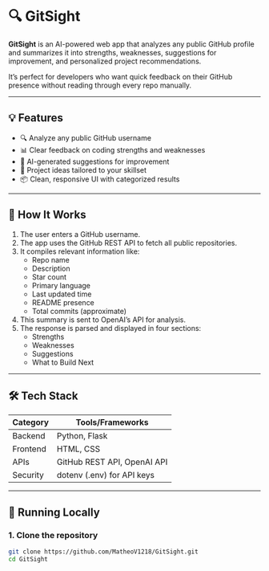 # 🔍 GitSight

**GitSight** is an AI-powered web app that analyzes any public GitHub profile and summarizes it into strengths, weaknesses, suggestions for improvement, and personalized project recommendations.

It’s perfect for developers who want quick feedback on their GitHub presence without reading through every repo manually.

---

## 💡 Features

- 🔍 Analyze any public GitHub username
- 📊 Clear feedback on coding strengths and weaknesses
- 🧠 AI-generated suggestions for improvement
- 🧪 Project ideas tailored to your skillset
- 📦 Clean, responsive UI with categorized results

---

## 🧠 How It Works

1. The user enters a GitHub username.
2. The app uses the GitHub REST API to fetch all public repositories.
3. It compiles relevant information like:
   - Repo name
   - Description
   - Star count
   - Primary language
   - Last updated time
   - README presence
   - Total commits (approximate)
4. This summary is sent to OpenAI’s API for analysis.
5. The response is parsed and displayed in four sections:
   - Strengths
   - Weaknesses
   - Suggestions
   - What to Build Next

---

## 🛠️ Tech Stack

| Category   | Tools/Frameworks             |
|------------|------------------------------|
| Backend    | Python, Flask                |
| Frontend   | HTML, CSS                    |
| APIs       | GitHub REST API, OpenAI API  |
| Security   | dotenv (.env) for API keys   |

---

## 🧪 Running Locally

### 1. Clone the repository

```bash
git clone https://github.com/MatheoV1218/GitSight.git
cd GitSight
